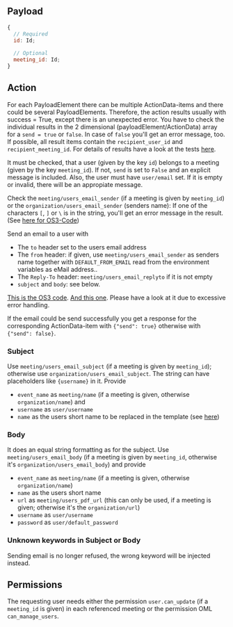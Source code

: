 ## Payload
```js
{
  // Required
  id: Id;
  
  // Optional
  meeting_id: Id;
}
```

## Action
For each PayloadElement there can be multiple ActionData-items and there could be several PayloadElements.
Therefore, the action results usually with success = True, except there is an unexpected error. You have to check the individual results in the 2 dimensional (payloadElement/ActionData) array for a `send = true` or `false`. In case of `false` you'll get an error message, too.
If possible, all result items contain the `recipient_user_id` and `recipient_meeting_id`. 
For details of results have a look at the tests [here](https://github.com/OpenSlides/openslides-backend/blob/main/tests/system/action/user/test_send_invitation_email.py).

It must be checked, that a user (given by the key `id`) belongs to a meeting (given by the key `meeting_id`). If not, `send` is set to `False` and an explicit message is included. Also, the user must have `user/email` set. If it is empty or invalid, there will be an appropiate message.

Check the `meeting/users_email_sender` (if a meeting is given by `meeting_id`) or the `organization/users_email_sender` (senders name): If one of the characters `[`, `]` or `\` is in the string, you'll get an error message in the result.  (See [here for OS3-Code](https://github.com/OpenSlides/OpenSlides/blob/7315626e18c0515b6ff61551c705156cbd5056cb/server/openslides/users/models.py#L275))

Send an email to a user with
- The `to` header set to the users email address
- The `from` header:
  if given, use `meeting/users_email_sender` as senders name together with `DEFAULT_FROM_EMAIL` read from the environment variables as eMail address..
- The `Reply-To` header: `meeting/users_email_replyto` if it is not empty
- `subject` and `body`: see below.

[This is the OS3 code](https://github.com/OpenSlides/OpenSlides/blob/7315626e18c0515b6ff61551c705156cbd5056cb/server/openslides/users/models.py#L236). [And this one](https://github.com/OpenSlides/OpenSlides/blob/70d5b32bd7c65d75c024fd2162516ed94ec9c080/server/openslides/users/views.py#L520). Please have a look at it due to excessive error handling.

If the email could be send successfully you get a response for the corresponding ActionData-item with `{"send": true}` otherwise with `{"send": false}`.

### Subject
Use `meeting/users_email_subject` (if a meeting is given by `meeting_id`); otherwise use `organization/users_email_subject`. The string can have placeholders like `{username}` in it. Provide
- `event_name` as `meeting/name` (if a meeting is given, otherwise `organization/name`) and
- `username` as `user/username`
- `name` as the users short name
to be replaced in the template (see [here](https://github.com/OpenSlides/OpenSlides/blob/7315626e18c0515b6ff61551c705156cbd5056cb/server/openslides/users/models.py#L266))

### Body
It does an equal string formatting  as for the subject. Use `meeting/users_email_body` (if a meeting is given by `meeting_id`, otherwise it's `organization/users_email_body`) and provide
- `event_name` as `meeting/name` (if a meeting is given, otherwise `organization/name`)
- `name` as the users short name
- `url` as `meeting/users_pdf_url` (this can only be used, if a meeting is given; otherwise it's the `organization/url`)
- `username` as `user/username` 
- `password` as `user/default_password`

### Unknown keywords in Subject or Body
Sending email is no longer refused, the wrong keyword will be injected instead.

## Permissions
The requesting user needs either the permission `user.can_update` (if a `meeting_id` is given) in
each referenced meeting or the permission OML `can_manage_users`.
